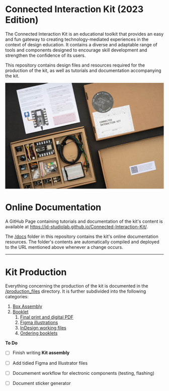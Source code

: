 # Connected Interaction Kit (2023 Edition)

The Connected Interaction Kit is an educational toolkit that provides an easy and fun gateway to creating technology-mediated experiences in the context of design education. It contains a diverse and adaptable range of tools and components designed to encourage skill development and strengthen the confidence of its users.

This repository contains design files and resources required for the production of the kit, as well as tutorials and documentation accompanying the kit.

![Exposé of the Connected Interaction Kit](/assets/connected-interaction-kit-2023-expose.jpg)

# Online Documentation
A GitHub Page containing tutorials and documentation of the kit's content is available at https://id-studiolab.github.io/Connected-Interaction-Kit/. 

The [/docs]() folder in this repository contains the kit's online documentation resources. The folder's contents are automatically compiled and deployed to the URL mentioned above whenever a change occurs.

---

# Kit Production
Everything concerning the production of the kit is documented in the [/production_files]() directory. It is further subdivided into the following categories:

1. [Box Assembly](/production_files/2022_edition/box_assembly/README.md)
2. [Booklet](/production_files/2022_edition/booklet/README.md)
   1. [Final print and digital PDF](/production_files/2022_edition/starter-booklet/final-export/)
   2. [Figma illustrations](/production_files/2022_edition/starter-booklet/README.md#illustrations)
   3. [InDesign working files](/production_files/2022_edition/starter-booklet/InDesign)
   4. [Ordering booklets](/production_files/2022_edition/starter-booklet/README.md#ordering-booklets)



**To Do**
- [ ] Finish writing **Kit assembly**
- [ ] Add tidied Figma and Illustrator files
- [ ] Documement workflow for electronic components (testing, flashing)
- [ ] Document sticker generator

